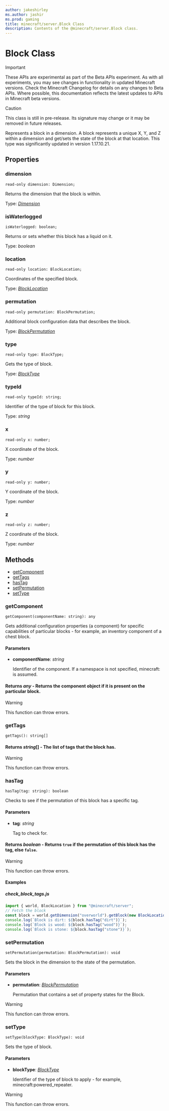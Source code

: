 ```yaml
---
author: jakeshirley
ms.author: jashir
ms.prod: gaming
title: minecraft/server.Block Class
description: Contents of the @minecraft/server.Block class.
---
```

# Block Class
>[!IMPORTANT]
>These APIs are experimental as part of the Beta APIs experiment. As with all experiments, you may see changes in functionality in updated Minecraft versions. Check the Minecraft Changelog for details on any changes to Beta APIs. Where possible, this documentation reflects the latest updates to APIs in Minecraft beta versions.

> [!CAUTION]
> This class is still in pre-release.  Its signature may change or it may be removed in future releases.

Represents a block in a dimension. A block represents a unique X, Y, and Z within a dimension and get/sets the state of the block at that location. This type was significantly updated in version 1.17.10.21.

## Properties

### **dimension**
`read-only dimension: Dimension;`

Returns the dimension that the block is within.

Type: [*Dimension*](Dimension.md)

### **isWaterlogged**
`isWaterlogged: boolean;`

Returns or sets whether this block has a liquid on it.

Type: *boolean*

### **location**
`read-only location: BlockLocation;`

Coordinates of the specified block.

Type: [*BlockLocation*](BlockLocation.md)

### **permutation**
`read-only permutation: BlockPermutation;`

Additional block configuration data that describes the block.

Type: [*BlockPermutation*](BlockPermutation.md)

### **type**
`read-only type: BlockType;`

Gets the type of block.

Type: [*BlockType*](BlockType.md)

### **typeId**
`read-only typeId: string;`

Identifier of the type of block for this block.

Type: *string*

### **x**
`read-only x: number;`

X coordinate of the block.

Type: *number*

### **y**
`read-only y: number;`

Y coordinate of the block.

Type: *number*

### **z**
`read-only z: number;`

Z coordinate of the block.

Type: *number*

## Methods
- [getComponent](#getcomponent)
- [getTags](#gettags)
- [hasTag](#hastag)
- [setPermutation](#setpermutation)
- [setType](#settype)

### **getComponent**
`
getComponent(componentName: string): any
`

Gets additional configuration properties (a component) for specific capabilities of particular blocks - for example, an inventory component of a chest block.

#### **Parameters**
- **componentName**: *string*
  
  Identifier of the component. If a namespace is not specified, minecraft: is assumed.

#### **Returns** *any* - Returns the component object if it is present on the particular block.

> [!WARNING]
> This function can throw errors.

### **getTags**
`
getTags(): string[]
`

#### **Returns** *string*[] - The list of tags that the block has.

> [!WARNING]
> This function can throw errors.

### **hasTag**
`
hasTag(tag: string): boolean
`

Checks to see if the permutation of this block has a specific tag.

#### **Parameters**
- **tag**: *string*
  
  Tag to check for.

#### **Returns** *boolean* - Returns `true` if the permutation of this block has the tag, else `false`.

> [!WARNING]
> This function can throw errors.

#### **Examples**
##### *check_block_tags.js*
```javascript
import { world, BlockLocation } from "@minecraft/server";
// Fetch the block
const block = world.getDimension("overworld").getBlock(new BlockLocation(1, 2, 3));
console.log(`Block is dirt: ${block.hasTag("dirt")}`);
console.log(`Block is wood: ${block.hasTag("wood")}`);
console.log(`Block is stone: ${block.hasTag("stone")}`);
```

### **setPermutation**
`
setPermutation(permutation: BlockPermutation): void
`

Sets the block in the dimension to the state of the permutation.

#### **Parameters**
- **permutation**: [*BlockPermutation*](BlockPermutation.md)
  
  Permutation that contains a set of property states for the Block.

> [!WARNING]
> This function can throw errors.

### **setType**
`
setType(blockType: BlockType): void
`

Sets the type of block.

#### **Parameters**
- **blockType**: [*BlockType*](BlockType.md)
  
  Identifier of the type of block to apply - for example, minecraft:powered_repeater.

> [!WARNING]
> This function can throw errors.


